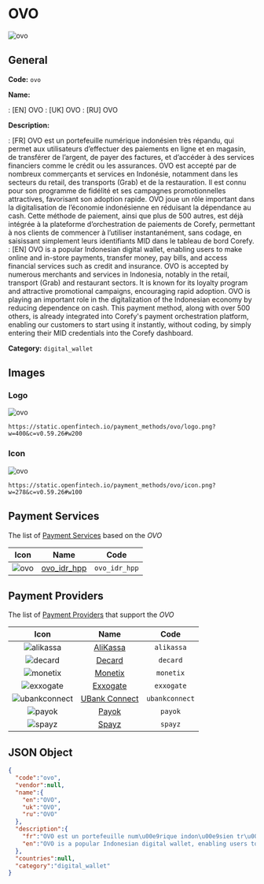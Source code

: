 
# OVO 
![ovo](https://static.openfintech.io/payment_methods/ovo/logo.png?w=400&c=v0.59.26#w200)  

## General 
**Code:** `ovo` 
 
**Name:** 
 
:	[EN] OVO 
:	[UK] OVO 
:	[RU] OVO 
 
**Description:** 
 
: [FR] OVO est un portefeuille numérique indonésien très répandu, qui permet aux utilisateurs d’effectuer des paiements en ligne et en magasin, de transférer de l’argent, de payer des factures, et d’accéder à des services financiers comme le crédit ou les assurances. OVO est accepté par de nombreux commerçants et services en Indonésie, notamment dans les secteurs du retail, des transports (Grab) et de la restauration. Il est connu pour son programme de fidélité et ses campagnes promotionnelles attractives, favorisant son adoption rapide. OVO joue un rôle important dans la digitalisation de l’économie indonésienne en réduisant la dépendance au cash. Cette méthode de paiement, ainsi que plus de 500 autres, est déjà intégrée à la plateforme d’orchestration de paiements de Corefy, permettant à nos clients de commencer à l’utiliser instantanément, sans codage, en saisissant simplement leurs identifiants MID dans le tableau de bord Corefy. 
: [EN] OVO is a popular Indonesian digital wallet, enabling users to make online and in-store payments, transfer money, pay bills, and access financial services such as credit and insurance. OVO is accepted by numerous merchants and services in Indonesia, notably in the retail, transport (Grab) and restaurant sectors. It is known for its loyalty program and attractive promotional campaigns, encouraging rapid adoption. OVO is playing an important role in the digitalization of the Indonesian economy by reducing dependence on cash. This payment method, along with over 500 others, is already integrated into Corefy's payment orchestration platform, enabling our customers to start using it instantly, without coding, by simply entering their MID credentials into the Corefy dashboard. 
 
**Category:** `digital_wallet` 
 

## Images 

### Logo 
![ovo](https://static.openfintech.io/payment_methods/ovo/logo.png?w=400&c=v0.59.26#w200)  

```
https://static.openfintech.io/payment_methods/ovo/logo.png?w=400&c=v0.59.26#w200
```  

### Icon 
![ovo](https://static.openfintech.io/payment_methods/ovo/icon.png?w=278&c=v0.59.26#w100)  

```
https://static.openfintech.io/payment_methods/ovo/icon.png?w=278&c=v0.59.26#w100
```  

## Payment Services 
 
The list of [Payment Services](/payment-services/) based on the _OVO_ 

|Icon|Name|Code| 
|:---:|:---:|:---:| 
|![ovo](https://static.openfintech.io/payment_methods/ovo/icon.png?w=278&c=v0.59.26#w100) |[ovo_idr_hpp](/payment-services/ovo_idr_hpp/)|`ovo_idr_hpp`| 
 

## Payment Providers 
 
The list of [Payment Providers](/payment-providers/) that support the _OVO_ 

|Icon|Name|Code| 
|:---:|:---:|:---:| 
|![alikassa](https://static.openfintech.io/payment_providers/alikassa/icon.svg?w=278&c=v0.59.26#w100) |[AliKassa](/payment-providers/alikassa/)|`alikassa`| 
|![decard](https://static.openfintech.io/payment_providers/decard/icon.svg?w=278&c=v0.59.26#w100) |[Decard](/payment-providers/decard/)|`decard`| 
|![monetix](https://static.openfintech.io/payment_providers/monetix/icon.png?w=278&c=v0.59.26#w100) |[Monetix](/payment-providers/monetix/)|`monetix`| 
|![exxogate](https://static.openfintech.io/payment_providers/exxogate/icon.svg?w=278&c=v0.59.26#w100) |[Exxogate](/payment-providers/exxogate/)|`exxogate`| 
|![ubankconnect](https://static.openfintech.io/payment_providers/ubankconnect/icon.svg?w=278&c=v0.59.26#w100) |[UBank Connect](/payment-providers/ubankconnect/)|`ubankconnect`| 
|![payok](https://static.openfintech.io/payment_providers/payok/icon.png?w=278&c=v0.59.26#w100) |[Payok](/payment-providers/payok/)|`payok`| 
|![spayz](https://static.openfintech.io/payment_providers/spayz/icon.svg?w=278&c=v0.59.26#w100) |[Spayz](/payment-providers/spayz/)|`spayz`| 
 

## JSON Object 

```json
{
  "code":"ovo",
  "vendor":null,
  "name":{
    "en":"OVO",
    "uk":"OVO",
    "ru":"OVO"
  },
  "description":{
    "fr":"OVO est un portefeuille num\u00e9rique indon\u00e9sien tr\u00e8s r\u00e9pandu, qui permet aux utilisateurs d\u2019effectuer des paiements en ligne et en magasin, de transf\u00e9rer de l\u2019argent, de payer des factures, et d\u2019acc\u00e9der \u00e0 des services financiers comme le cr\u00e9dit ou les assurances. OVO est accept\u00e9 par de nombreux commer\u00e7ants et services en Indon\u00e9sie, notamment dans les secteurs du retail, des transports (Grab) et de la restauration. Il est connu pour son programme de fid\u00e9lit\u00e9 et ses campagnes promotionnelles attractives, favorisant son adoption rapide. OVO joue un r\u00f4le important dans la digitalisation de l\u2019\u00e9conomie indon\u00e9sienne en r\u00e9duisant la d\u00e9pendance au cash. Cette m\u00e9thode de paiement, ainsi que plus de 500 autres, est d\u00e9j\u00e0 int\u00e9gr\u00e9e \u00e0 la plateforme d\u2019orchestration de paiements de Corefy, permettant \u00e0 nos clients de commencer \u00e0 l\u2019utiliser instantan\u00e9ment, sans codage, en saisissant simplement leurs identifiants MID dans le tableau de bord Corefy.",
    "en":"OVO is a popular Indonesian digital wallet, enabling users to make online and in-store payments, transfer money, pay bills, and access financial services such as credit and insurance. OVO is accepted by numerous merchants and services in Indonesia, notably in the retail, transport (Grab) and restaurant sectors. It is known for its loyalty program and attractive promotional campaigns, encouraging rapid adoption. OVO is playing an important role in the digitalization of the Indonesian economy by reducing dependence on cash. This payment method, along with over 500 others, is already integrated into Corefy's payment orchestration platform, enabling our customers to start using it instantly, without coding, by simply entering their MID credentials into the Corefy dashboard."
  },
  "countries":null,
  "category":"digital_wallet"
}
```  
